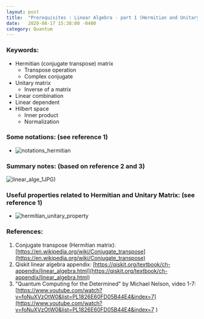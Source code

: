 ```yaml
---
layout: post
title:  "Prerequisites : Linear Algebra - part 1 (Hermitian and Unitary Matrix)"
date:   2020-08-17 15:38:00 -0400
category: Quantum 
---
```


### Keywords:

- Hermitian (conjugate transpose) matrix  
  - Transpose operation
  - Complex conjugate 
- Unitary matrix
  - Inverse of a matrix
- Linear combination 
- Linear dependent 
- Hilbert space
  - Inner product
  - Normalization

### Some notations:  (see reference 1)

- ![notations_hermitian](https://user-images.githubusercontent.com/26306522/90438257-ade45400-e0a1-11ea-81e3-ab4ec2b56bd6.JPG)

### Summary notes: (based on reference 2 and 3)

![linear_alge_1](https://user-images.githubusercontent.com/26306522/90438588-319e4080-e0a2-11ea-9688-bab3d76139fe.JPG)JPG)

### Useful properties related to Hermitian and Unitary Matrix: (see reference 1)

- ![hermitian_unitary_property](https://user-images.githubusercontent.com/26306522/90438573-2ba85f80-e0a2-11ea-8c4d-fdfd562b522c.JPG)




### References: 

1. Conjugate transpose (Hermitian matrix): [https://en.wikipedia.org/wiki/Conjugate_transpose](https://en.wikipedia.org/wiki/Conjugate_transpose)
2. Qiskit linear algebra appendix:  [https://qiskit.org/textbook/ch-appendix/linear_algebra.html](https://qiskit.org/textbook/ch-appendix/linear_algebra.html)
3. "Quantum Computing for the Determined" by Michael Nelson, video 1-7: [https://www.youtube.com/watch?v=foNuXVzOtW0&list=PL1826E60FD05B44E4&index=7](https://www.youtube.com/watch?v=foNuXVzOtW0&list=PL1826E60FD05B44E4&index=7 ) 


